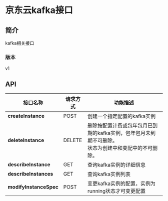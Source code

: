 # 京东云kafka接口


## 简介
kafka相关接口


### 版本
v1


## API
|接口名称|请求方式|功能描述|
|---|---|---|
|**createInstance**|POST|创建一个指定配置的kafka实例|
|**deleteInstance**|DELETE|删除按配置计费或包年包月已到期的kafka实例，包年包月未到期不可删除。<br>状态为创建中和变配中的不可删除。<br>|
|**describeInstance**|GET|查询kafka实例的详细信息|
|**describeInstances**|GET|查询kafka实例列表|
|**modifyInstanceSpec**|POST|变更kafka实例的配置，实例为running状态才可变更配置<br>|
